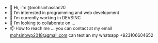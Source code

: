 - 👋 Hi, I’m @mohsinhassan20
- 👀 I’m interested in programming and web development
- 🌱 I’m currently working in DEVSINC
- 💞️ I’m looking to collaborate on ...
- 📫 How to reach me ...
you can contact at my email
mohsinbwp2018@gmail.com
can text an my whatsapp 
+923106604652

<!---
mohsinhassan20/mohsinhassan20 is a ✨ special ✨ repository because its `README.md` (this file) appears on your GitHub profile.
You can click the Preview link to take a look at your changes.
--->
